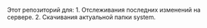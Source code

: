 Этот репозиторий для:
    1. Отслеживания последних изменений на сервере.
    2. Скачивания актуальной папки system.